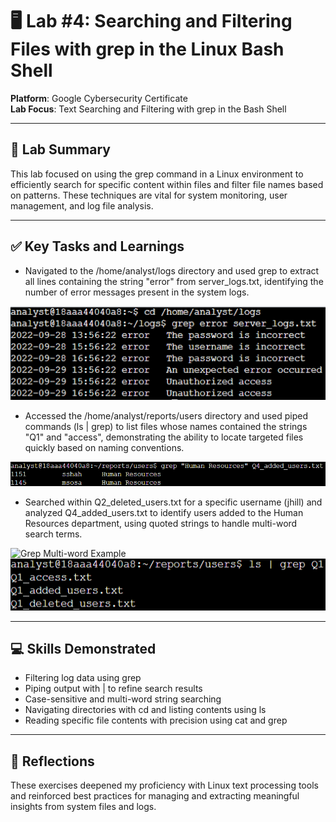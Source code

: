# 🖥️ Lab #4: Searching and Filtering Files with grep in the Linux Bash Shell

**Platform**: Google Cybersecurity Certificate  
**Lab Focus**: Text Searching and Filtering with grep in the Bash Shell

---

## 🧠 Lab Summary

This lab focused on using the grep command in a Linux environment to efficiently search for specific content within files and filter file names based on patterns. These techniques are vital for system monitoring, user management, and log file analysis.

---

## ✅ Key Tasks and Learnings

- Navigated to the /home/analyst/logs directory and used grep to extract all lines containing the string "error" from server_logs.txt, identifying the number of error messages present in the system logs.

![Grep Errors Example](../images/linux_lab4_grep_server_logs.png)

- Accessed the /home/analyst/reports/users directory and used piped commands (ls | grep) to list files whose names contained the strings "Q1" and "access", demonstrating the ability to locate targeted files quickly based on naming conventions.

![LS Grep Piped Example](../images/linux_lab4_ls_grep.png)

- Searched within Q2_deleted_users.txt for a specific username (jhill) and analyzed Q4_added_users.txt to identify users added to the Human Resources department, using quoted strings to handle multi-word search terms.

![Grep Multi-word Example](../images/linux_lab4_ls_grep_jhill.png)
![Grep Multi-word Example](../images/linux_lab4_ls_grep_Q1.png)

---

## 💻 Skills Demonstrated

- Filtering log data using grep  
- Piping output with | to refine search results  
- Case-sensitive and multi-word string searching  
- Navigating directories with cd and listing contents using ls  
- Reading specific file contents with precision using cat and grep  

---

## 🔁 Reflections

These exercises deepened my proficiency with Linux text processing tools and reinforced best practices for managing and extracting meaningful insights from system files and logs.
